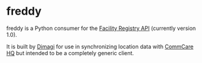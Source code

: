 freddy
======

freddy is a Python consumer for the [Facility Registry API][1] (currently
version 1.0).

It is built by [Dimagi][2] for use in synchronizing location data with 
[CommCare HQ][2] but intended to be a completely generic client.

 [1]: https://facility-registry-api.readthedocs.org
 [2]: http://github.com/dimagi
 [2]: http://github.com/dimagi/commcare-hq
